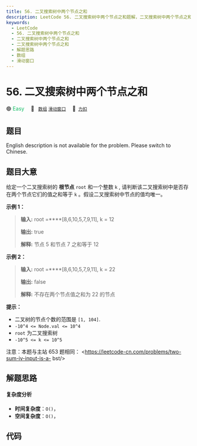 ```yaml
---
title: 56. 二叉搜索树中两个节点之和
description: LeetCode 56. 二叉搜索树中两个节点之和题解，二叉搜索树中两个节点之和，包含解题思路、复杂度分析以及完整的 JavaScript 代码实现。
keywords:
  - LeetCode
  - 56. 二叉搜索树中两个节点之和
  - 二叉搜索树中两个节点之和
  - 二叉搜索树中两个节点之和
  - 解题思路
  - 数组
  - 滑动窗口
---
```


# 56. 二叉搜索树中两个节点之和

🟢 <font color=#15bd66>Easy</font>&emsp; 🔖&ensp; [`数组`](/tag/array.md) [`滑动窗口`](/tag/sliding-window.md)&emsp; 🔗&ensp;[`力扣`](https://leetcode.cn/problems/opLdQZ)

## 题目

English description is not available for the problem. Please switch to
Chinese.


## 题目大意

给定一个二叉搜索树的 **根节点** `root` 和一个整数 `k` , 请判断该二叉搜索树中是否存在两个节点它们的值之和等于 `k`
。假设二叉搜索树中节点的值均唯一。



**示例 1：**

> 
> 
> 
> 
> 
> **输入:** root =****[8,6,10,5,7,9,11], k = 12
> 
> **输出:** true
> 
> **解释:** 节点 5 和节点 7 之和等于 12
> 
> 

**示例 2：**

> 
> 
> 
> 
> 
> **输入:** root =****[8,6,10,5,7,9,11], k = 22
> 
> **输出:** false
> 
> **解释:** 不存在两个节点值之和为 22 的节点
> 
> 



**提示：**

  * 二叉树的节点个数的范围是  `[1, 104]`.
  * `-10^4 <= Node.val <= 10^4`
  * `root` 为二叉搜索树
  * `-10^5 <= k <= 10^5`



注意：本题与主站 653 题相同： <https://leetcode-cn.com/problems/two-sum-iv-input-is-a-
bst/>


## 解题思路

#### 复杂度分析

- **时间复杂度**：`O()`，
- **空间复杂度**：`O()`，

## 代码

```javascript

```